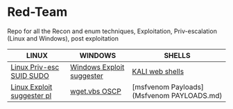 # Red-Team
Repo for all the Recon and enum techniques, Exploitation, Priv-escalation (Linux and Windows), post exploitation

| LINUX | WINDOWS | SHELLS |
|----|-----|----|
| [Linux Priv-esc SUID SUDO](Linux-binary-priv-esc.md) | [Windows Exploit suggester](Windows-exploit-suggester.py) | [KALI web shells](https://github.com/Rayferrufino/Red-Team/tree/master/Kali%20web%20shells) |
|[Linux Exploit suggester pl](Linux-exploit-suggester.pl)| [wget.vbs OSCP](Filedownload.vbs) |[msfvenom Payloads](Msfvenom PAYLOADS.md)|
